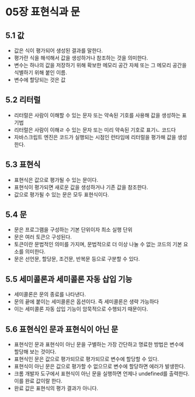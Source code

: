 # 05장 표현식과 문

## 5.1 값

- 값은 식이 평가되어 생성된 결과를 말한다.
- 평가란 식을 해석해서 값을 생성하거나 참조하는 것을 의미한다.
- 변수는 하나의 값을 저장하기 위해 확보한 메모리 공간 자체 또는 그 메모리 공간을 식별하기 위해 붙인 이름.
- 변수에 할당되는 것은 값

## 5.2 리터럴

- 리터럴은 사람이 이해할 수 있는 문자 또는 약속된 기호를 사용해 값을 생성하는 표기법
- 리터럴은 사람이 이해ㄹ 수 있는 문자 또는 미리 약속된 기호로 표기ㄴ 코드다
- 자바스크립트 엔진은 코드가 실행되는 시점인 런타임에 리터럴을 평가해 값을 생성한다.

## 5.3 표현식

- 표현식은 값으로 평가될 수 있는 문이다.
- 표현식이 평가되면 새로운 값을 생성하거나 기존 값을 참조한다.
- 값으로 평가될 수 있는 문은 모두 표현식이다.

## 5.4 문

- 문은 프로그램을 구성하는 기본 단위이자 최소 실행 단위
- 문은 여러 토큰으 구성된다.
- 토큰이란 문법적인 의미를 가지며, 문법적으로 더 이상 나눌 수 없는 코드의 기본 요소를 의미한다.
- 문은 선언문, 할당문, 조건문, 반복문 등으로 구분할 수 있다.

## 5.5 세미콜론과 세미콜론 자동 삽입 기능

- 세미콜론은 문의 종료를 나타낸다.
- 문의 끝에 붙이는 세미콜론은 옵션이다. 즉 세미콜론은 생략 가능하다
- 이는 세미콜론 자동 삽입 기능이 암묵적으로 수행되기 때문이다.

## 5.6 표현식인 문과 표현식이 아닌 문

- 표현식인 문과 표현식이 아닌 문을 구별하는 가장 간단하고 명료한 방법은 변수에 할당해 보는 것이다.
- 표현식인 문은 값으로 평가되므로 평가되므로 변수에 할당할 수 있다.
- 표현식이 아닌 문은 값으로 평가할 수 없으므로 변수에 할당하면 에러가 발생한다.
- 크롬 개발자 도구에서 표현식이 아닌 문을 실행하면 언제나 undefined를 출력한다. 이를 완료 값이랄 한다.
- 완료 값은 표현식의 평가 결과가 아니다.
